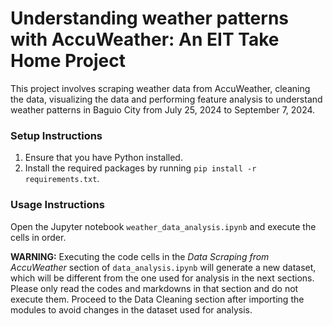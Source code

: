 # Understanding weather patterns with AccuWeather: An EIT Take Home Project

This project involves scraping weather data from AccuWeather, cleaning the data, visualizing the data and performing feature analysis to understand weather patterns in Baguio City from July 25, 2024 to September 7, 2024.

### Setup Instructions
1. Ensure that you have Python installed.
2. Install the required packages by running `pip install -r requirements.txt`.

### Usage Instructions
Open the Jupyter notebook `weather_data_analysis.ipynb` and execute the cells in order.

**WARNING:** Executing the code cells in the *Data Scraping from AccuWeather* section of `data_analysis.ipynb` will generate a new dataset, which will be different from the one used for analysis in the next sections. Please only read the codes and markdowns in that section and do not execute them. Proceed to the Data Cleaning section after importing the modules to avoid changes in the dataset used for analysis.